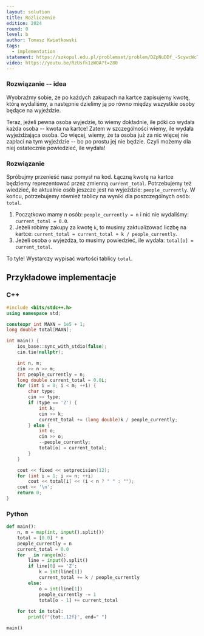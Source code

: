 ```yaml
---
layout: solution
title: Rozliczenie
edition: 2024
round: 0
level: b
author: Tomasz Kwiatkowski
tags:
  - implementation
statement: https://szkopul.edu.pl/problemset/problem/DZpNuDDf_-ScywcWcTDJEI-3/site/
video: https://youtu.be/RzUsfk1zWOA?t=280
---
```


### Rozwiązanie -- idea

Wyobraźmy sobie, że po każdych zakupach na kartce zapisujemy kwotę,
którą wydaliśmy, a następnie dzielimy ją po równo między wszystkie
osoby będące na wyjeździe.

Teraz, jeżeli pewna osoba wyjedzie, to wiemy dokładnie, ile póki co
wydała każda osoba -- kwota na kartce! Zatem w szczególności wiemy,
ile wydała wyjeżdżająca osoba. Co więcej, wiemy, że ta osoba już za
nic więcej nie zapłaci na tym wyjeździe -- bo po prostu jej nie będzie.
Czyli możemy dla niej ostatecznie powiedzieć, ile wydała!

### Rozwiązanie

Spróbujmy przenieść nasz pomysł na kod.
Łączną kwotę na kartce będziemy reprezentować przez zmienną
`current_total`. Potrzebujemy też wiedzieć, ile aktualnie
osób jeszcze jest na wyjeździe: `people_currently`.
W końcu, potrzebujemy również tablicy na wyniki dla poszczególnych
osób: `total`.

1. Początkowo mamy $n$ osób: `people_currently = n`
i nic nie wydaliśmy: `current_total = 0.0`.
2. Jeżeli robimy zakupy za kwotę `k`, to musimy zaktualizować
liczbę na kartce:
`current_total = current_total + k / people_currently`.
3. Jeżeli osoba `o` wyjeżdża, to musimy powiedzieć, ile wydała:
`total[o] = current_total`.

To tyle! Wystarczy wypisać wartości tablicy `total`.

## Przykładowe implementacje

### C++

```cpp
#include <bits/stdc++.h>
using namespace std;

constexpr int MAXN = 1e5 + 1;
long double total[MAXN];

int main() {
    ios_base::sync_with_stdio(false);
    cin.tie(nullptr);

    int n, m;
    cin >> n >> m;
    int people_currently = n;
    long double current_total = 0.0L;
    for (int i = 0; i < m; ++i) {
        char type;
        cin >> type;
        if (type == 'Z') {
            int k;
            cin >> k;
            current_total += (long double)k / people_currently;
        } else {
            int o;
            cin >> o;
            --people_currently;
            total[o] = current_total;
        }
    }

    cout << fixed << setprecision(12);
    for (int i = 1; i <= n; ++i)
        cout << total[i] << (i < n ? " " : "");
    cout << '\n';
    return 0;
}
```

### Python
```py
def main():
    n, m = map(int, input().split())
    total = [0.0] * n
    people_currently = n
    current_total = 0.0
    for _ in range(m):
        line = input().split()
        if line[0] == 'Z':
            k = int(line[1])
            current_total += k / people_currently
        else:
            o = int(line[1])
            people_currently -= 1
            total[o - 1] += current_total
        
    for tot in total:
        print(f"{tot:.12f}", end=" ")

main()
```
